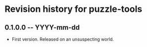 # Revision history for puzzle-tools

## 0.1.0.0 -- YYYY-mm-dd

* First version. Released on an unsuspecting world.
